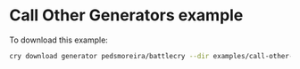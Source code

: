 # Call Other Generators example

To download this example:

```bash
cry download generator pedsmoreira/battlecry --dir examples/call-other-generators
```
